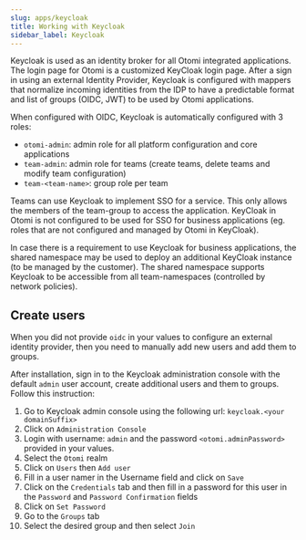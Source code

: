 ```yaml
---
slug: apps/keycloak
title: Working with Keycloak
sidebar_label: Keycloak
---
```


Keycloak is used as an identity broker for all Otomi integrated applications. The login page for Otomi is a customized KeyCloak login page. After a sign in using an external Identity Provider, Keycloak is configured with mappers that normalize incoming identities from the IDP to have a predictable format and list of groups (OIDC, JWT) to be used by Otomi applications.

When configured with OIDC, Keycloak is automatically configured with 3 roles:

- `otomi-admin`: admin role for all platform configuration and core applications
- `team-admin`: admin role for teams (create teams, delete teams and modify team configuration)
- `team-<team-name>`: group role per team

Teams can use Keycloak to implement SSO for a service. This only allows the members of the team-group to access the application. KeyCloak in Otomi is not configured to be used for SSO for business applications (eg. roles that are not configured and managed by Otomi in KeyCloak).

In case there is a requirement to use Keycloak for business applications, the shared namespace may be used to deploy an additional KeyCloak instance (to be managed by the customer). The shared namespace supports Keycloak to be accessible from all team-namespaces (controlled by network policies).

## Create users

When you did not provide `oidc` in your values to configure an external identity provider, then you need to manually add new users and add them to groups.

After installation, sign in to the Keycloak administration console with the default `admin` user account, create additional users and them to groups. Follow this instruction:

1. Go to Keycloak admin console using the following url: `keycloak.<your domainSuffix>`
2. Click on `Administration Console`
3. Login with username: `admin` and the password `<otomi.adminPassword>` provided in your values.
4. Select the `Otomi` realm
5. Click on `Users` then `Add user` 
6. Fill in a user namer in the Username field and click on `Save`
7. Click on the `Credentials` tab and then fill in a password for this user in the `Password` and `Password Confirmation` fields
8. Click on `Set Password` 
9. Go to the `Groups` tab 
10. Select the desired group and then select `Join`